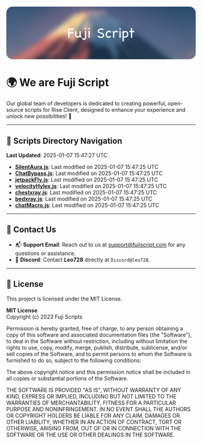 ![Banner](.github/b.webp)

# 🌍 **We are Fuji Script**

Our global team of developers is dedicated to creating powerful, open-source scripts for Rise Client, designed to enhance your experience and unlock new possibilities! 🌟

---
<!-- SCRIPTS_NAVIGATION_START -->
## 📂 **Scripts Directory Navigation**

**Last Updated**: 2025-01-07 15:47:27 UTC

- **[SilentAura.js](scripts/SilentAura.js)**: Last modified on 2025-01-07 15:47:25 UTC
- **[ChatBypass.js](scripts/ChatBypass.js)**: Last modified on 2025-01-07 15:47:25 UTC
- **[jetpackFly.js](scripts/jetpackFly.js)**: Last modified on 2025-01-07 15:47:25 UTC
- **[velocityHylex.js](scripts/velocityHylex.js)**: Last modified on 2025-01-07 15:47:25 UTC
- **[chestxray.js](scripts/chestxray.js)**: Last modified on 2025-01-07 15:47:25 UTC
- **[bedxray.js](scripts/bedxray.js)**: Last modified on 2025-01-07 15:47:25 UTC
- **[chatMacro.js](scripts/chatMacro.js)**: Last modified on 2025-01-07 15:47:25 UTC

<!-- SCRIPTS_NAVIGATION_END -->

---

## 💬 **Contact Us**  
- 📬 **Support Email**: Reach out to us at [support@fujiscript.com](mailto:support@fujiscript.com) for any questions or assistance.  
- 💬 **Discord**: Contact **Leo728** directly at `Discord@leo728`.

---

## 📜 **License**

This project is licensed under the MIT License.  

**MIT License**  
Copyright (c) 2023 Fuji Scripts  

Permission is hereby granted, free of charge, to any person obtaining a copy of this software and associated documentation files (the "Software"), to deal in the Software without restriction, including without limitation the rights to use, copy, modify, merge, publish, distribute, sublicense, and/or sell copies of the Software, and to permit persons to whom the Software is furnished to do so, subject to the following conditions:  

The above copyright notice and this permission notice shall be included in all copies or substantial portions of the Software.  

THE SOFTWARE IS PROVIDED "AS IS", WITHOUT WARRANTY OF ANY KIND, EXPRESS OR IMPLIED, INCLUDING BUT NOT LIMITED TO THE WARRANTIES OF MERCHANTABILITY, FITNESS FOR A PARTICULAR PURPOSE AND NONINFRINGEMENT. IN NO EVENT SHALL THE AUTHORS OR COPYRIGHT HOLDERS BE LIABLE FOR ANY CLAIM, DAMAGES OR OTHER LIABILITY, WHETHER IN AN ACTION OF CONTRACT, TORT OR OTHERWISE, ARISING FROM, OUT OF OR IN CONNECTION WITH THE SOFTWARE OR THE USE OR OTHER DEALINGS IN THE SOFTWARE.  
